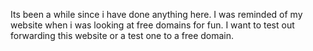 Its been a while since i have done anything here.
I was reminded of my website when i was looking at free domains for fun.
I want to test out forwarding this website or a test one to a free domain.

